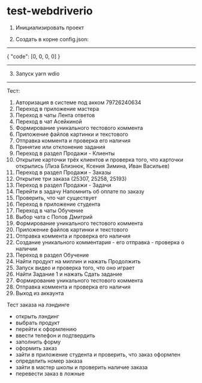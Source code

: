 # test-webdriverio

1. Инициализировать проект

2. Создать в корне config.json:

---

{
"code": [0, 0, 0, 0]
}

---

3. Запуск yarn wdio

---

Тест:

1. Авторизация в системе под акком 79726240634
2. Переход в приложение мастера
3. Переход в чаты Лента ответов
4. Переход в чат Асейкиной
5. Формирование уникального тестового коммента
6. Приложение файлов картинки и текстового
7. Отправка коммента и проверка его наличия
8. Принятие или отклонение задания
9. Переход в раздел Продажи - Клиенты
10. Открытие карточки трёх клиентов и проверка того, что карточки открылись (Лиза Близнюк, Ксения Зимина, Иван Васильев)
11. Переход в раздел Продажи - Заказы
12. Открытие три заказа (25307, 25258, 25193)
13. Переход в раздел Продажи - Задачи
14. Перейти в задачу Напомнить об оплате по заказу
15. Проверить, что чат существует
16. Переход в приложение студента
17. Переход в чаты Обучение
18. Выбор чата с Попов Дмитрий
19. Формирование уникального тестового коммента
20. Приложение файлов картинки и текстового
21. Отправка коммента и проверка его наличия
22. Создание уникального комментария - его отправка - проверка о наличии
23. Переход в раздел Обучение
24. Найти продукт на миллин и нажать Продолжить
25. Запуск видео и проверка того, что оно играет
26. Найти Задание 1 и нажать Сдать задание
27. Формирование уникального тестового коммента
28. Отправка коммента и проверка его наличия
29. Выход из аккаунта

Тест заказа на лэндинге

- открыть лэндинг
- выбрать продукт
- перейти к оформлению
- ввести телефон и подтвердить
- заполнить форму
- оформить заказ
- зайти в приложение студента и проверить, что заказ оформлен
- определить номер заказа
- зайти в мастер школы и проверить наличие заказа
- перевести заказ в ложные
